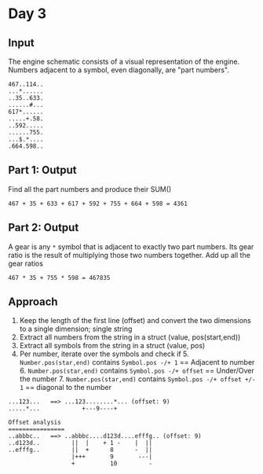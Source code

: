 # Day 3

## Input
The engine schematic consists of a visual representation of the engine. Numbers adjacent to a symbol, even diagonally, are "part numbers".
```
467..114..
...*......
..35..633.
......#...
617*......
.....+.58.
..592.....
......755.
...$.*....
.664.598..
```
## Part 1: Output
Find all the part numbers and produce their SUM()
```
467 + 35 + 633 + 617 + 592 + 755 + 664 + 598 = 4361
```
## Part 2: Output
A gear is any `*` symbol that is adjacent to exactly two part numbers. Its gear ratio is the result of multiplying those two numbers together. Add up all the gear ratios
```
467 * 35 + 755 * 598 = 467835

```
## Approach
1. Keep the length of the first line (offset) and convert the two dimensions to a single dimension; single string
2. Extract all numbers from the string in a struct (value, pos(start,end))
3. Extract all symbols from the string in a struct (value, pos)
4. Per number, iterate over the symbols and check if 
   5. `Number.pos(star,end)` contains `Symbol.pos -/+ 1` == Adjacent to number
   6. `Number.pos(star,end)` contains `Symbol.pos -/+ offset` == Under/Over the number 
   7. `Number.pos(star,end)` contains `Symbol.pos -/+ offset +/- 1` == diagonal to the number

```
...123...   ==> ...123........*... (offset: 9)   
.....*...            +---9----+

Offset analysis
================
..abbbc..   ==> ..abbbc....d123d....efffg.. (offset: 9)
..d123d..         ||  |    + 1 -    |  ||
..efffg..         ||  +      8      -  ||
                  |+++       9       ---|
                  +          10         -
```